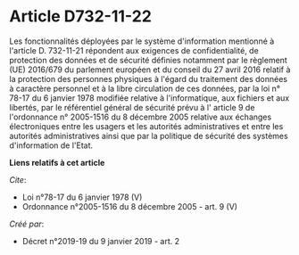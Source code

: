 # Article D732-11-22

Les fonctionnalités déployées par le système d'information mentionné à l'article D. 732-11-21 répondent aux exigences de
confidentialité, de protection des données et de sécurité définies notamment par le règlement (UE) 2016/679 du parlement
européen et du conseil du 27 avril 2016 relatif à la protection des personnes physiques à l'égard du traitement des données à
caractère personnel et à la libre circulation de ces données, par la  loi n° 78-17 du 6 janvier 1978  modifiée relative à
l'informatique, aux fichiers et aux libertés, par le référentiel général de sécurité prévu à l' article 9 de l'ordonnance n°
2005-1516 du 8 décembre 2005 relative aux échanges électroniques entre les usagers et les autorités administratives et entre
les autorités administratives ainsi que par la politique de sécurité des systèmes d'information de l'Etat.

**Liens relatifs à cet article**

_Cite_:

  - Loi n°78-17 du 6 janvier 1978 (V)
  - Ordonnance n°2005-1516 du 8 décembre 2005 - art. 9 (V)

_Créé par_:

  - Décret n°2019-19 du 9 janvier 2019 - art. 2
